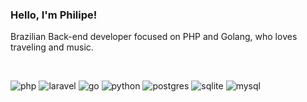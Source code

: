 ### Hello, I'm Philipe!

Brazilian Back-end developer focused on PHP and Golang, who loves traveling and music.

<br>

![php](https://img.shields.io/badge/PHP-777BB4?style=for-the-badge&logo=php&logoColor=white)
![laravel](https://img.shields.io/badge/Laravel-FF2D20?style=for-the-badge&logo=laravel&logoColor=white)
![go](https://img.shields.io/badge/Go-00ADD8?style=for-the-badge&logo=go&logoColor=white)
![python](https://img.shields.io/badge/Python-3776AB?style=for-the-badge&logo=python&logoColor=white)
![postgres](https://img.shields.io/badge/PostgreSQL-316192?style=for-the-badge&logo=postgresql&logoColor=white)
![sqlite](https://img.shields.io/badge/SQLite-07405E?style=for-the-badge&logo=sqlite&logoColor=white)
![mysql](https://img.shields.io/badge/MySQL-005C84?style=for-the-badge&logo=mysql&logoColor=white)

<br>
